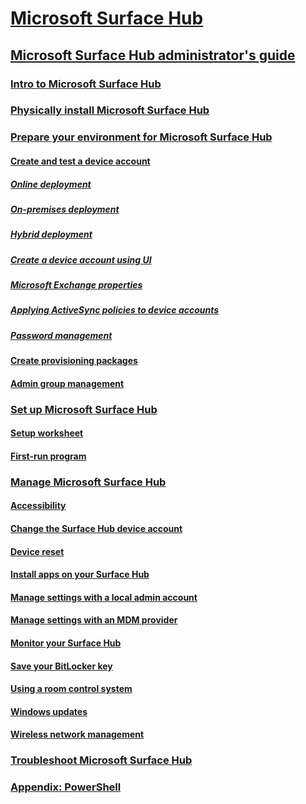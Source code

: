 # [Microsoft Surface Hub](index.md)
## [Microsoft Surface Hub administrator's guide](surface-hub-administrators-guide.md)
### [Intro to Microsoft Surface Hub](intro-to-surface-hub.md)
### [Physically install Microsoft Surface Hub](physically-install-your-surface-hub-device.md)
### [Prepare your environment for Microsoft Surface Hub](prepare-your-environment-for-surface-hub.md)
#### [Create and test a device account](create-and-test-a-device-account-surface-hub.md)
##### [Online deployment](online-deployment-surface-hub-device-accounts.md)
##### [On-premises deployment](on-premises-deployment-surface-hub-device-accounts.md)
##### [Hybrid deployment](hybrid-deployment-surface-hub-device-accounts.md)
##### [Create a device account using UI](create-a-device-account-using-office-365.md)
##### [Microsoft Exchange properties](exchange-properties-for-surface-hub-device-accounts.md)
##### [Applying ActiveSync policies to device accounts](apply-activesync-policies-for-surface-hub-device-accounts.md)
##### [Password management](password-management-for-surface-hub-device-accounts.md)
#### [Create provisioning packages](provisioning-packages-for-certificates-surface-hub.md)
#### [Admin group management](admin-group-management-for-surface-hub.md)
### [Set up Microsoft Surface Hub](set-up-your-surface-hub.md)
#### [Setup worksheet](setup-worksheet-surface-hub.md)
#### [First-run program](first-run-program-surface-hub.md)
### [Manage Microsoft Surface Hub](manage-surface-hub.md)
#### [Accessibility](accessibility-surface-hub.md)
#### [Change the Surface Hub device account](change-surface-hub-device-account.md)
#### [Device reset](device-reset-suface-hub.md)
#### [Install apps on your Surface Hub](install-apps-on-surface-hub.md)
#### [Manage settings with a local admin account](manage-settings-with-local-admin-account-surface-hub.md)
#### [Manage settings with an MDM provider](manage-settings-with-mdm-for-surface-hub.md)
#### [Monitor your Surface Hub](monitor-surface-hub.md)
#### [Save your BitLocker key](save-bitlocker-key-surface-hub.md)
#### [Using a room control system](use-room-control-system-with-surface-hub.md)
#### [Windows updates](manage-windows-updates-for-surface-hub.md)
#### [Wireless network management](wireless-network-management-for-surface-hub.md)
### [Troubleshoot Microsoft Surface Hub](troubleshoot-surface-hub.md)
### [Appendix: PowerShell](appendix-a-powershell-scripts-for-surface-hub.md)

